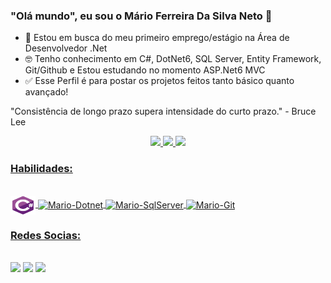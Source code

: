### "Olá mundo", eu sou o Mário Ferreira Da Silva Neto 👋

- 🔭 Estou em busca do meu primeiro emprego/estágio na Área de Desenvolvedor .Net
- 🤓 Tenho conhecimento em C#, DotNet6, SQL Server, Entity Framework, Git/Github e Estou estudando no momento ASP.Net6 MVC
- ✅ Esse Perfil é para postar os projetos feitos tanto básico quanto avançado!

"Consistência de longo prazo supera intensidade do curto prazo." - Bruce Lee

 <div align="center">
  <a href="https://github.com/mariofneto">
  <img height="180em" src="https://streak-stats.demolab.com?user=mariofneto&theme=dracula&date_format=j%20M%5B%20Y%5D"/>
  <img height="180em" src="https://github-readme-stats.vercel.app/api?username=mariofneto&show_icons=true&theme=dracula&include_all_commits=true&count_private=true"/>
  <img height="180em" src="https://github-readme-stats.vercel.app/api/top-langs/?username=mariofneto&layout=compact&langs_count=7&theme=dracula"/>
</div>
 
 ### Habilidades:
 <div style="display: inline"><br>
  <img align="center" alt="Mario-Csharp" height=30 width=40 src="https://raw.githubusercontent.com/devicons/devicon/master/icons/csharp/csharp-original.svg"/>
  <img align="center" alt="Mario-Dotnet" height=30 width=40 src="https://cdn.jsdelivr.net/gh/devicons/devicon/icons/dot-net/dot-net-original.svg"/>
  <img align="center" alt="Mario-SqlServer" height=30 width=40 src="https://cdn.jsdelivr.net/gh/devicons/devicon/icons/microsoftsqlserver/microsoftsqlserver-plain-wordmark.svg"/>    
  <img align="center" alt="Mario-Git" height=30 width=40 src="https://cdn.jsdelivr.net/gh/devicons/devicon/icons/git/git-original.svg"/>
</div><br>

  
  
### Redes Socias:
<div><br>
  <a href="https://www.linkedin.com/in/mariofneto/?_l=pt_BR" target="_blank"><img src="https://img.shields.io/badge/-LinkedIn-%230077B5?style=for-the-badge&logo=linkedin&logoColor=white" target="_blank"></a>
 <a href = "marioo.netoo3@gmail.com"><img src="https://img.shields.io/badge/-Gmail-%23333?style=for-the-badge&logo=gmail&logoColor=white" target="_blank"></a>
  <a href="https://instagram.com/_mariofneto" target="_blank"><img src="https://img.shields.io/badge/-Instagram-%23E4405F?style=for-the-badge&logo=instagram&logoColor=white" target="_blank"></a>
  
  
 
